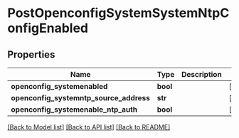 # PostOpenconfigSystemSystemNtpConfigEnabled

## Properties
Name | Type | Description | Notes
------------ | ------------- | ------------- | -------------
**openconfig_systemenabled** | **bool** |  | [optional] 
**openconfig_systemntp_source_address** | **str** |  | [optional] 
**openconfig_systemenable_ntp_auth** | **bool** |  | [optional] 

[[Back to Model list]](../README.md#documentation-for-models) [[Back to API list]](../README.md#documentation-for-api-endpoints) [[Back to README]](../README.md)


